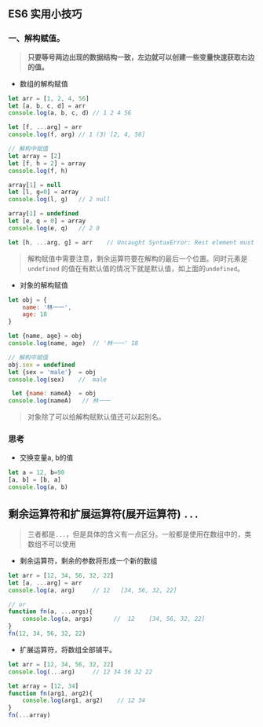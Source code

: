 ## ES6 实用小技巧
### 一、解构赋值。
>__只要等号两边出现的数据结构一致，左边就可以创建一些变量快速获取右边的值。__
* 数组的解构赋值
``` js
let arr = [1, 2, 4, 56]
let [a, b, c, d] = arr
console.log(a, b, c, d) // 1 2 4 56

let [f, ...arg] = arr
console.log(f, arg) // 1 (3) [2, 4, 56]

// 解构中赋值
let array = [2]
let [f, h = 2] = array
console.log(f, h)

array[1] = null
let [l, g=0] = array
console.log(l, g)   // 2 null

array[1] = undefined
let [e, q = 0] = array
console.log(e, q)   // 2 0

let [h, ...arg, g] = arr    // Uncaught SyntaxError: Rest element must be last element
```
> 解构赋值中需要注意，剩余运算符要在解构的最后一个位置。同时元素是 `undefined` 的值在有默认值的情况下就是默认值，如上面的`undefined`。

* 对象的解构赋值
``` js
let obj = {
    name: '林一一',
    age: 18
}

let {name, age} = obj
console.log(name, age)  // '林一一' 18

// 解构中赋值
obj.sex = undefined
let {sex = 'male'}  = obj
console.log(sex)    //  male

 let {name: nameA}  = obj
console.log(nameA)   // 林一一
```
> 对象除了可以给解构赋默认值还可以起别名。

### 思考
* 交换变量a, b的值
``` js
let a = 12, b=90
[a, b] = [b, a]
console.log(a, b)
```
## 剩余运算符和扩展运算符(展开运算符) `...`
> 三者都是`...`，但是具体的含义有一点区分。一般都是使用在数组中的，类数组不可以使用
* 剩余运算符，剩余的参数将形成一个新的数组
``` js
let arr = [12, 34, 56, 32, 22]
let [a, ...arg] = arr
console.log(a, arg)     // 12   [34, 56, 32, 22]

// or
function fn(a, ...args){
    console.log(a, args)      //  12    [34, 56, 32, 22]
}
fn(12, 34, 56, 32, 22)
```

* 扩展运算符，将数组全部铺平。
``` js
let arr = [12, 34, 56, 32, 22]
console.log(...arg)     // 12 34 56 32 22

let array = [12, 34]
function fn(arg1, arg2){
    console.log(arg1, arg2)    // 12 34
}
fn(...array)
``` 





